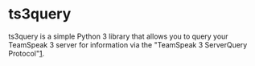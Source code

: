 ts3query
========
ts3query is a simple Python 3 library that allows you to query your TeamSpeak 3 server for information via the "TeamSpeak 3 ServerQuery Protocol"[1].

[1]: http://media.teamspeak.com/ts3_literature/TeamSpeak%203%20Server%20Query%20Manual.pdf
